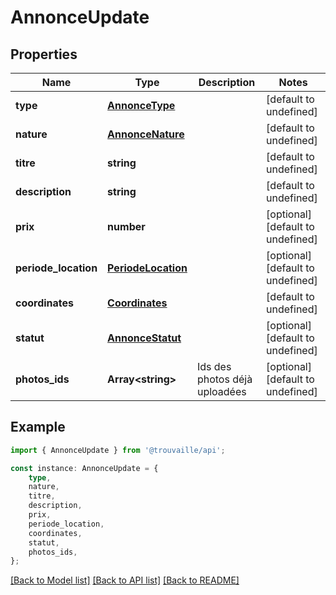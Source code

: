 # AnnonceUpdate


## Properties

Name | Type | Description | Notes
------------ | ------------- | ------------- | -------------
**type** | [**AnnonceType**](AnnonceType.md) |  | [default to undefined]
**nature** | [**AnnonceNature**](AnnonceNature.md) |  | [default to undefined]
**titre** | **string** |  | [default to undefined]
**description** | **string** |  | [default to undefined]
**prix** | **number** |  | [optional] [default to undefined]
**periode_location** | [**PeriodeLocation**](PeriodeLocation.md) |  | [optional] [default to undefined]
**coordinates** | [**Coordinates**](Coordinates.md) |  | [default to undefined]
**statut** | [**AnnonceStatut**](AnnonceStatut.md) |  | [optional] [default to undefined]
**photos_ids** | **Array&lt;string&gt;** | Ids des photos déjà uploadées | [optional] [default to undefined]

## Example

```typescript
import { AnnonceUpdate } from '@trouvaille/api';

const instance: AnnonceUpdate = {
    type,
    nature,
    titre,
    description,
    prix,
    periode_location,
    coordinates,
    statut,
    photos_ids,
};
```

[[Back to Model list]](../README.md#documentation-for-models) [[Back to API list]](../README.md#documentation-for-api-endpoints) [[Back to README]](../README.md)
